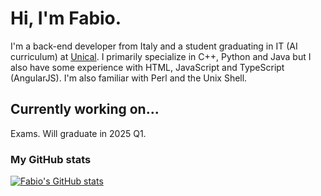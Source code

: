 # Hi, I'm Fabio.
I'm a back-end developer from Italy and a student graduating in IT (AI curriculum) at [Unical](informatica.unical.it).
I primarily specialize in C++, Python and Java but I also have some experience with HTML, JavaScript and TypeScript (AngularJS). I'm also familiar with Perl and the Unix Shell.
## Currently working on...
Exams. Will graduate in 2025 Q1.
### My GitHub stats
[![Fabio's GitHub stats](https://github-readme-stats.vercel.app/api?username=fabioardis)](https://github.com/anuraghazra/github-readme-stats)

<!--
**FabioArdis/fabioardis** is a ✨ _special_ ✨ repository because its `README.md` (this file) appears on your GitHub profile.

Here are some ideas to get you started:

- 🔭 I’m currently working on ...
- 🌱 I’m currently learning ...
- 👯 I’m looking to collaborate on ...
- 🤔 I’m looking for help with ...
- 💬 Ask me about ...
- 📫 How to reach me: ...
- 😄 Pronouns: ...
- ⚡ Fun fact: ...
-->
